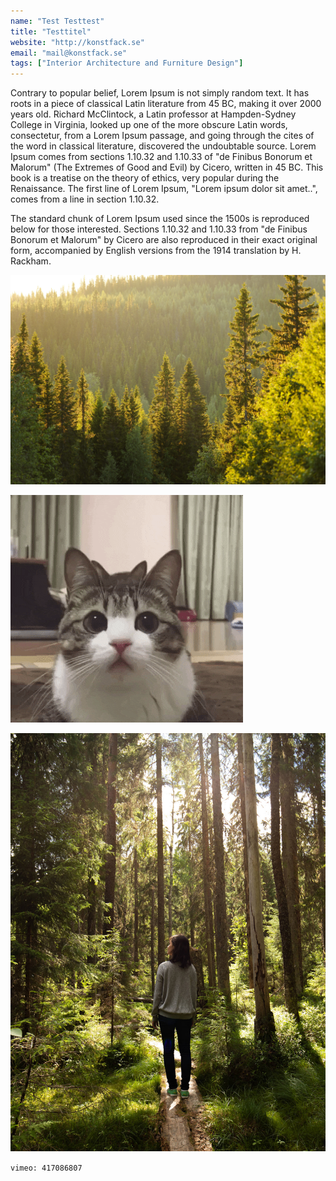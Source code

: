 ```yaml
---
name: "Test Testtest"
title: "Testtitel"
website: "http://konstfack.se"
email: "mail@konstfack.se"
tags: ["Interior Architecture and Furniture Design"]
---
```


Contrary to popular belief, Lorem Ipsum is not simply random text. It has roots in a piece of classical Latin literature from 45 BC, making it over 2000 years old. Richard McClintock, a Latin professor at Hampden-Sydney College in Virginia, looked up one of the more obscure Latin words, consectetur, from a Lorem Ipsum passage, and going through the cites of the word in classical literature, discovered the undoubtable source. Lorem Ipsum comes from sections 1.10.32 and 1.10.33 of "de Finibus Bonorum et Malorum" (The Extremes of Good and Evil) by Cicero, written in 45 BC. This book is a treatise on the theory of ethics, very popular during the Renaissance. The first line of Lorem Ipsum, "Lorem ipsum dolor sit amet..", comes from a line in section 1.10.32.

The standard chunk of Lorem Ipsum used since the 1500s is reproduced below for those interested. Sections 1.10.32 and 1.10.33 from "de Finibus Bonorum et Malorum" by Cicero are also reproduced in their exact original form, accompanied by English versions from the 1914 translation by H. Rackham.

![Image](../../images/forest.jpg "Sewing by hand is a slow process that requires time and commitment, something that gives me the opportunity to reflect over the conditions of my own surroundings. In sewing, I am allowed to consciously handle repairs and damage. Every stitch is a renegotiation of the fragments I sew together.")

![gif-test](../../images/test.gif)

![Image](../../images/forest2.jpg )

`vimeo: 417086807`

